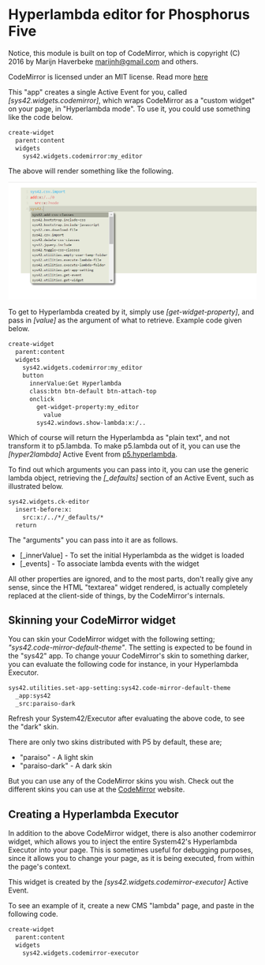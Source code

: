 Hyperlambda editor for Phosphorus Five
==========

Notice, this module is built on top of CodeMirror, which is copyright (C) 2016 by Marijn Haverbeke <marijnh@gmail.com> and others.

CodeMirror is licensed under an MIT license. Read more [here](https://codemirror.net)

This "app" creates a single Active Event for you, called *[sys42.widgets.codemirror]*, which wraps CodeMirror as a 
"custom widget" on your page, in "Hyperlambda mode". To use it, you could use something like the code below.

```
create-widget
  parent:content
  widgets
    sys42.widgets.codemirror:my_editor
```

The above will render something like the following.

![alt tag](screenshots/codemirror-example-screenshot.png)

To get to Hyperlambda created by it, simply use *[get-widget-property]*, and pass in *[value]* as the argument of what to retrieve.
Example code given below.

```
create-widget
  parent:content
  widgets
    sys42.widgets.codemirror:my_editor
    button
      innerValue:Get Hyperlambda
      class:btn btn-default btn-attach-top
      onclick
        get-widget-property:my_editor
          value
        sys42.windows.show-lambda:x:/..
```

Which of course will return the Hyperlambda as "plain text", and not transform it to p5.lambda. To make p5.lambda out of it, you can use
the *[hyper2lambda]* Active Event from [p5.hyperlambda](/plugins/p5.hyperlambda/).

To find out which arguments you can pass into it, you can use the generic lambda object, retrieving the *[_defaults]* section
of an Active Event, such as illustrated below.

```
sys42.widgets.ck-editor
  insert-before:x:
    src:x:/../*/_defaults/*
  return
```

The "arguments" you can pass into it are as follows.

* [_innerValue] - To set the initial Hyperlambda as the widget is loaded
* [_events] - To associate lambda events with the widget

All other properties are ignored, and to the most parts, don't really give any sense, since the HTML "textarea" widget rendered, is actually
completely replaced at the client-side of things, by the CodeMirror's internals.

## Skinning your CodeMirror widget

You can skin your CodeMirror widget with the following setting; _"sys42.code-mirror-default-theme"_. The setting is expected to be found in the "sys42"
app. To change youur CodeMirror's skin to something darker, you can evaluate the following code for instance, in your Hyperlambda Executor.

```
sys42.utilities.set-app-setting:sys42.code-mirror-default-theme
  _app:sys42
  _src:paraiso-dark
```

Refresh your System42/Executor after evaluating the above code, to see the "dark" skin.

There are only two skins distributed with P5 by default, these are;

* "paraiso" - A light skin
* "paraiso-dark" - A dark skin

But you can use any of the CodeMirror skins you wish. Check out the different skins you can use at the [CodeMirror](https://codemirror.net/demo/theme.html) website.

## Creating a Hyperlambda Executor

In addition to the above CodeMirror widget, there is also another codemirror widget, which allows you to inject the entire System42's 
Hyperlambda Executor into your page. This is sometimes useful for debugging purposes, since it allows you to change your page, as it 
is being executed, from within the page's context.

This widget is created by the *[sys42.widgets.codemirror-executor]* Active Event.

To see an example of it, create a new CMS "lambda" page, and paste in the following code.

```
create-widget
  parent:content
  widgets
    sys42.widgets.codemirror-executor
```
